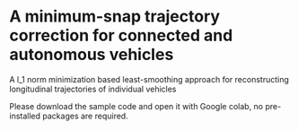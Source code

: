 # A minimum-snap trajectory correction for connected and autonomous vehicles
A l_1 norm minimization based least-smoothing approach for reconstructing longitudinal trajectories of individual vehicles


Please download the sample code and open it with Google colab, no pre-installed packages are required.

